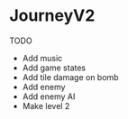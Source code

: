# JourneyV2

TODO
  * Add music
  * Add game states
  * Add tile damage on bomb
  * Add enemy 
  * Add enemy AI
  * Make level 2
